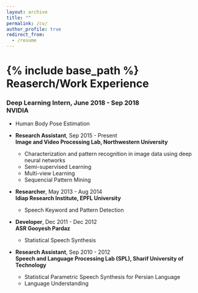 ```yaml
---
layout: archive
title: ""
permalink: /cv/
author_profile: true
redirect_from:
  - /resume
---
```


{% include base_path %}
Reaserch/Work Experience
======
### Deep Learning Intern, June 2018 - Sep 2018 <br/> <b>NVIDIA</b>
  * Human Body Pose Estimation

* <b>Research Assistant</b>, Sep 2015 - Present <br/> <b>Image and Video Processing Lab, Northwestern University</b>
  * Characterization and pattern recognition in image data using deep neural networks
  * Semi-supervised Learning
  * Multi-view Learning
  * Sequencial Pattern Mining


* <b>Researcher</b>, May 2013 - Aug 2014 <br/> <b>Idiap Research Institute, EPFL University</b>
  * Speech Keyword and Pattern Detection

* <b>Developer</b>, Dec 2011 - Dec 2012 <br/> <b>ASR Gooyesh Pardaz</b>
  * Statistical Speech Synthesis


* <b>Research Assistant</b>, Sep 2010 - 2012 <br/> <b>Speech and Language Processing Lab (SPL), Sharif University of Technology</b> 
  * Statistical Parametric Speech Synthesis for Persian Language
  * Language Understanding
